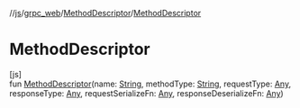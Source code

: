 //[js](../../../index.md)/[grpc_web](../index.md)/[MethodDescriptor](index.md)/[MethodDescriptor](-method-descriptor.md)

# MethodDescriptor

[js]\
fun [MethodDescriptor](-method-descriptor.md)(name: [String](https://kotlinlang.org/api/latest/jvm/stdlib/kotlin/-string/index.html), methodType: [String](https://kotlinlang.org/api/latest/jvm/stdlib/kotlin/-string/index.html), requestType: [Any](https://kotlinlang.org/api/latest/jvm/stdlib/kotlin/-any/index.html), responseType: [Any](https://kotlinlang.org/api/latest/jvm/stdlib/kotlin/-any/index.html), requestSerializeFn: [Any](https://kotlinlang.org/api/latest/jvm/stdlib/kotlin/-any/index.html), responseDeserializeFn: [Any](https://kotlinlang.org/api/latest/jvm/stdlib/kotlin/-any/index.html))
